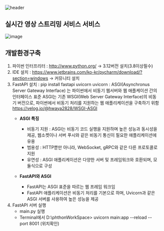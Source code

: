 ![header](https://capsule-render.vercel.app/api?type=waving&height=150&color=gradient&text=BootPyAI25&textBg=false&fontColor=212121&fontSize=60&desc=스프링부트와%20파이썬%20AI%20협업모듈&descSize=16&fontAlignY=32&descAlignY=61)
## **실시간 영상 스트리밍 서비스 서비스**
![image](https://github.com/user-attachments/assets/491bead2-317a-4fe0-9e75-f8a799b5f382)

## **개발환경구축**
1. 파이썬 인터프리터 : http://www.python.org/ -> 3.12버전 설치(3.8이상필수)
2. IDE 설치 : https://www.jetbrains.com/ko-kr/pycharm/download/?section=windows -> 커뮤니티 설치
3. FastAPI 설치 : pip install fastapi uvicorn uvicorn : ASGI(Asynchronus Server Gateway Interface) 는 파이썬에서 비동기 웹서버와 웹 애플케이션 간의 인터페이스 표준 ASGI는 기존 WSGI(Web Server Gateway Interface)의 비동기 버전으로, 파이썬에서 비동기 처리를 지원하는 웹 애플리케이션을 구축하기 위함 https://velog.io/@hwaya2828/WSGI-ASGI
    * **ASGI 특징**
      * 비동기 지원 : ASGI는 비동기 코드 실행을 지원하며 높은 성능과 동시성을 제공, 웹소켓이나 서버 푸시와 같은 비동기 통신이 필요한 애플리케이션에 유용
      * 범용성 : HTTP뿐만 아니라, WebSocket, gRPC와 같은 다른 프로토콜로 지원
      * 유연성 : ASGI 애플리케이션은 다양한 서버 및 프레임워크와 호환되며, 모듈식으로 구성

    * **FastAPI와 ASGI**
      * FastAPI는 ASGI 표준을 따르는 웹 프레임 워크임
      * FastAPI 애플리케이션은 비동기 처리를 기본으로 하며, Uvicorn과 같은 ASGI 서버를 사용하여 높은 성능을 제공
4. FastAPI 서버 실행
   * main.py 실행
   * Terminal에서 D:\phthonWorkSpace> uvicorn main:app --reload --port 8001 (위치확인)

